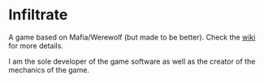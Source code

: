 # Infiltrate
A game based on Mafia/Werewolf (but made to be better). Check the [wiki](https://github.com/Elodin77/Infiltrate/wiki) for more details.

I am the sole developer of the game software as well as the creator of the mechanics of the game.
